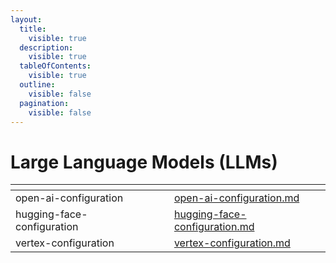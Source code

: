 ```yaml
---
layout:
  title:
    visible: true
  description:
    visible: true
  tableOfContents:
    visible: true
  outline:
    visible: false
  pagination:
    visible: false
---
```


# Large Language Models (LLMs)

<table data-view="cards"><thead><tr><th></th><th data-hidden></th><th data-hidden></th><th data-hidden data-card-target data-type="content-ref"></th></tr></thead><tbody><tr><td>open-ai-configuration</td><td></td><td></td><td><a href="open-ai-configuration.md">open-ai-configuration.md</a></td></tr><tr><td>hugging-face-configuration</td><td></td><td></td><td><a href="hugging-face-configuration.md">hugging-face-configuration.md</a></td></tr><tr><td>vertex-configuration</td><td></td><td></td><td><a href="vertex-configuration.md">vertex-configuration.md</a></td></tr></tbody></table>
